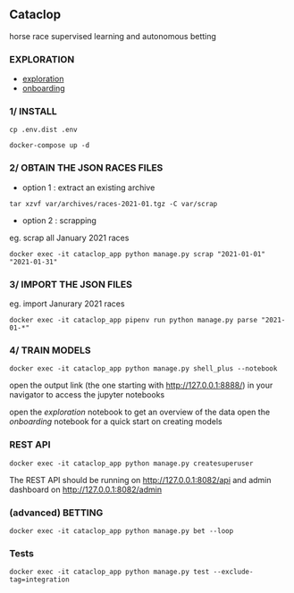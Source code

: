 ## Cataclop

horse race supervised learning and autonomous betting

### EXPLORATION

- [exploration](notebooks/exploration.ipynb)
- [onboarding](notebooks/onboarding.ipynb)

### 1/ INSTALL

```console
cp .env.dist .env
```

```console
docker-compose up -d
```

### 2/ OBTAIN THE JSON RACES FILES

* option 1 : extract an existing archive

```
tar xzvf var/archives/races-2021-01.tgz -C var/scrap
```

* option 2 : scrapping

eg. scrap all January 2021 races
```
docker exec -it cataclop_app python manage.py scrap "2021-01-01" "2021-01-31"
```

### 3/ IMPORT THE JSON FILES
eg. import Janurary 2021 races
```
docker exec -it cataclop_app pipenv run python manage.py parse "2021-01-*"
```

### 4/ TRAIN MODELS
```
docker exec -it cataclop_app python manage.py shell_plus --notebook
```
open the output link (the one starting with http://127.0.0.1:8888/) in your navigator to access the jupyter notebooks

open the *exploration* notebook to get an overview of the data
open the *onboarding* notebook for a quick start on creating models

### REST API

```console
docker exec -it cataclop_app python manage.py createsuperuser
```

The REST API should be running on http://127.0.0.1:8082/api and admin dashboard on http://127.0.0.1:8082/admin

### (advanced) BETTING

```console
docker exec -it cataclop_app python manage.py bet --loop
```

### Tests
```console
docker exec -it cataclop_app python manage.py test --exclude-tag=integration
```

